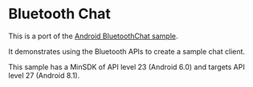 Bluetooth Chat
==============

This is a port of the [Android BluetoothChat sample](https://github.com/googlesamples/android-BluetoothChat).

It demonstrates using the Bluetooth APIs to create a sample chat client.

This sample has a MinSDK of API level 23 (Android 6.0) and targets API level 27 (Android 8.1).
